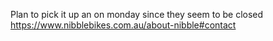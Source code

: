 Plan to pick it up an on monday since they seem to be closed
https://www.nibblebikes.com.au/about-nibble#contact
